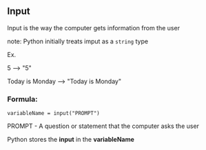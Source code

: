 ## Input
Input is the way the computer gets information from the user

note: Python initially treats imput as a `string` type

Ex.

5 --> "5"

Today is Monday --> "Today is Monday"

### Formula:
`variableName = input("PROMPT")`

PROMPT - A question or statement that the computer asks the user

Python stores the __input__ in the __variableName__